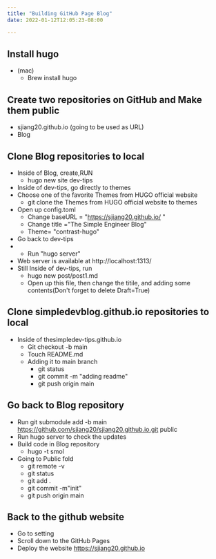 ```yaml
---
title: "Building GitHub Page Blog"
date: 2022-01-12T12:05:23-08:00

---
```


## Install hugo

- (mac)
  - Brew install hugo

## Create two repositories on GitHub and Make them public
- sjiang20.github.io (going to be used as URL)
- Blog

## Clone Blog repositories to local
- Inside of Blog, create,RUN
  - hugo new site dev-tips
- Inside of dev-tips, go directly to themes
- Choose one of the favorite Themes from HUGO official website
  - git clone the Themes from HUGO official website to themes
- Open up config.toml
  - Change baseURL = "https://sjiang20.github.io/ "
  - Change title ="The Simple Engineer Blog"
  - Theme= "contrast-hugo"
- Go back to dev-tips
- - Run "hugo server"
- Web server is available at http://localhost:1313/
- Still Inside of dev-tips, run
  - hugo new post/post1.md
  - Open up this file, then change the titile, and adding some contents(Don't forget to delete Draft=True)

## Clone simpledevblog.github.io repositories to local
- Inside of thesimpledev-tips.github.io
  - Git checkout -b main
  - Touch README.md
  - Adding it to main branch
    - git status
    - git commit -m "adding readme"
    - git push origin main

## Go back to Blog repository
  - Run git submodule add -b main https://github.com/sjiang20/sjiang20.github.io.git public
  - Run hugo server to check the updates
  - Build code in Blog repository
    - hugo -t smol
  - Going to Public fold
    - git remote -v
    - git status
    - git add .
    - git commit -m"init"
    - git push origin main

## Back to the github website
- Go to setting
- Scroll down to the GitHub Pages
- Deploy the website https://sjiang20.github.io
